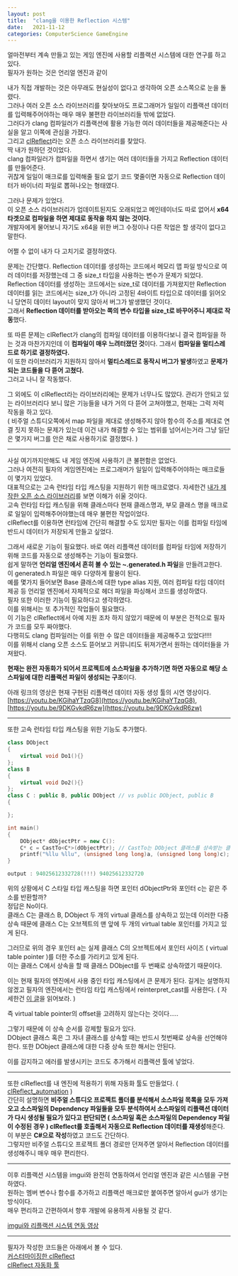 ```yaml
---
layout: post
title:  "clang을 이용한 Reflection 시스템"
date:   2021-11-12
categories: ComputerScience GameEngine
---
```


얼마전부터 계속 만들고 있는 게임 엔진에 사용할 리플랙션 시스템에 대한 연구를 하고 있다.             
필자가 원하는 것은 언리얼 엔진과 같이 

내가 직접 개발하는 것은 아무래도 현실성이 없다고 생각하여 오픈 소스쪽으로 눈을 돌렸다.      
그러나 여러 오픈 소스 라이브러리를 찾아보아도 프로그래머가 일일이 리플랙션 데이터를 입력해주어야하는 매우 매우 불편한 라이브러리들 밖에 없었다.            
그러다가 clang 컴파일러가 리플랙션에 활용 가능한 여러 데이터들을 제공해준다는 사실을 알고 이쪽에 관심을 가졌다.      
그리고 [clReflect](https://github.com/Celtoys/clReflect)라는 오픈 소스 라이브러리를 찾았다.            
딱 내가 원하던 것이었다.           
clang 컴파일러가 컴파일을 하면서 생기는 여러 데이터들을 가지고 Reflection 데이터를 만들어준다.         
귀찮게 일일이 매크로를 입력해줄 필요 없기 코드 몇줄이면 자동으로 Reflection 데이터가 바이너리 파일로 뽑혀나오는 형태였다.     

그러나 문제가 있었다.        
이 오픈 소스 라이브러리가 업데이트된지도 오래되었고 메인테이너도 따로 없어서 **x64 타겟으로 컴파일을 하면 제대로 동작을 하지 않는 것이다.**       
개발자에게 물어보니 자기도 x64을 위한 버그 수정이나 다른 작업은 할 생각이 없다고 말한다.        

어쩔 수 없이 내가 다 고치기로 결정하였다.         

문제는 간단했다. Reflection 데이터를 생성하는 코드에서 메모리 맵 파일 방식으로 여러 데이터를 저장했는데 그 중 size_t 타입을 사용하는 변수가 문제가 되었다. Reflection 데이터를 생성하는 코드에서는 size_t로 데이터를 가져왔지만 Reflection 데이터를 읽는 코드에서는 size_t가 아니라 고정된 4바이트 타입으로 데이터를 읽어오니 당연히 데이터 layout이 맞지 않아서 버그가 발생했던 것이다.                   
그래서 **Reflection 데이터를 받아오는 쪽의 변수 타입을 size_t로 바꾸어주니 제대로 작동**했다.              

또 따른 문제는 clReflect가 clang의 컴파일 데이터를 이용하다보니 결국 컴파일을 하는 것과 마찬가지인데 이 **컴파일이 매우 느려터졌던 것**이다. 그래서 **컴파일을 멀티스레드로 하기로 결정하였다.**       
이 또한 라이브러리가 지원하지 않아서 **멀티스레드로 동작시 버그가 발생**하였고 **문제가 되는 코드들을 다 뜯어 고쳤다.**         
그러고 나니 잘 작동했다.         

그 외에도 이 clReflect라는 라이브러리에는 문제가 너무나도 많았다. 관리가 안되고 있는 라이브러리다 보니 많은 기능들을 내가 거의 다 뜯어 고쳐야했고, 현재는 그럭 저럭 작동을 하고 있다.         
( 비주얼 스튜디오쪽에서 map 파일을 제대로 생성해주지 않아 함수의 주소를 제대로 연결 짓지 못하는 문제가 있는데 이건 내가 해결할 수 있는 범위를 넘어서는거라 그냥 일단은 몇가지 버그를 안은 채로 사용하기로 결정했다. )          

--------------------------------------------------             

사실 여기까지만해도 내 게임 엔진에 사용하기 큰 불편함은 없었다.        
그러나 여전히 필자의 게임엔진에는 프로그래머가 일일이 입력해주어야하는 매크로들이 몇가지 있었다.         
대표적으로는 고속 런타임 타입 캐스팅을 지원하기 위한 매크로였다. 자세한건 [내가 제작한 오픈 소스 라이브러리](https://github.com/SungJJinKang/Fast_Runtime_Type_Casting_cpp)를 보면 이해가 쉬울 것이다.        
고속 런타임 타입 캐스팅을 위해 클래스마다 현재 클래스명과, 부모 클래스 명을 매크로로 일일이 입력해주어야했는데 매우 불편한 작업이었다.          
clReflect를 이용하면 런타임에 간단히 해결할 수도 있지만 필자는 이를 컴파일 타임에 반드시 데이터가 저장되게 만들고 싶었다.      


그래서 새로운 기능이 필요했다. 바로 여러 리플랙션 데이터를 컴파일 타임에 저장하기 위해 코드를 자동으로 생성해주는 기능이 필요했다.      
쉽게 말하면 **언리얼 엔진에서 흔히 볼 수 있는 ~.generated.h 파일**을 만들려고한다.          
이 generated.h 파일은 매우 다양하게 활용이 된다.            
예를 몇가지 들어보면 Base 클래스에 대한 type alias 지원, 여러 컴파일 타임 데이터 제공 등 언리얼 엔진에서 자체적으로 헤더 파일을 파싱해서 코드를 생성하였다.          
필자 또한 이러한 기능이 필요하다고 생각하였다.            
이를 위해서는 또 추가적인 작업들이 필요했다.     
이 기능은 clReflect에서 아예 지원 조차 하지 않았기 때문에 이 부분은 전적으로 필자가 코드를 모두 짜야했다.                
다행히도 clang 컴파일러는 이를 위한 수 많은 데이터들을 제공해주고 있었다!!!!                   
이를 위해서 clang 오픈 소스도 뜯어보고 커뮤니티도 뒤져가면서 원하는 데이터들을 가져왔다.            

**현재는 완전 자동화가 되어서 프로젝트에 소스파일을 추가하기면 하면 자동으로 해당 소스파일에 대한 리플랙션 파일이 생성되는 구조**이다.           
                          
아래 링크의 영상은 현재 구현된 리플랙션 데이터 자동 생성 툴의 시연 영상이다.                   
[https://youtu.be/KGihaYTzqG8](https://youtu.be/KGihaYTzqG8), [https://youtu.be/9DKGvkdR6zw](https://youtu.be/9DKGvkdR6zw)                     
                    

------------------------------------

또한 고속 런타임 타입 캐스팅을 위한 기능도 추가했다.


```c++
class DObject
{
    virtual void Do1(){}
};
class B
{
    virtual void Do2(){}
};
class C : public B, public DObject // vs public DObject, public B
{

};

int main()
{
    DObject* dObjectPtr = new C():
    C* c = CastTo<C*>(dObjectPtr); // CastTo는 DObject 클래스를 상속받는 클래스들간의 런타임 타입 캐스팅에 사용된다.        
    printf("%llu %llu", (unsigned long long)a, (unsigned long long)c);
}

output : 94025612332728(!!!) 94025612332720

```
위의 상황에서 C 스타일 타입 캐스팅을 하면 포인터 dObjectPtr와 포인터 c는 같은 주소를 반환할까?         
정답은 No이다.      
클래스 C는 클래스 B, DObject 두 개의 virtual 클래스를 상속하고 있는데 이러한 다중 상속 때문에 클래스 C는 오브젝트의 맨 앞에 두 개의 virtual table 포인터를 가지고 있게 된다.            

그러므로 위의 경우 포인터 a는 실제 클래스 C의 오브젝트에서 포인터 사이즈 ( virtual table pointer )를 더한 주소를 가리키고 있게 된다.        
이는 클래스 C에서 상속을 할 때 클래스 DObject를 두 번째로 상속하였기 때문이다.        

이는 현재 필자의 엔진에서 사용 중인 타입 캐스팅에서 큰 문제가 된다. 길게는 설명하지 않겠고 필자의 엔진에서는 런타임 타입 캐스팅에서 reinterpret_cast를 사용한다. ( 자세한건 [이 글](https://sungjjinkang.github.io/computerscience/c++/2021/10/24/fast_dynamic_cast.html)을 읽어보라. )           

즉 virtual table pointer의 offset을 고려하지 않는다는 것이다.....     

그렇기 때문에 이 상속 순서를 강제할 필요가 있다.        
DObject 클래스 혹은 그 자녀 클래스를 상속할 때는 반드시 첫번째로 상속을 선언해야한다. 또한 DObject 클래스에 대한 다중 상속 또한 해서는 안된다.      

이를 감지하고 에러를 발생시키는 코드도 추가해서 리플랙션 툴에 넣었다.        


----------------------------------

또한 clReflect를 내 엔진에 적용하기 위해 자동화 툴도 만들었다. ( [clReflect_automation](https://github.com/SungJJinKang/clReflect_automation) )                         
간단히 설명하면 **비주얼 스튜디오 프로젝트 폴더를 분석해서 소스파일 목록을 모두 가져오고 소스파일의 Dependency 파일들을 모두 분석하여서 소스파일의 리플랙션 데이터가 다시 생성될 필요가 있다고 판단되면 ( 소스파일 혹은 소스파일의 Dependency 파일이 수정된 경우 ) clReflect를 호출해서 자동으로 Reflection 데이터를 재생성**해준다.          
이 부분은 **C#으로 작성**하였고 코드도 간단하다.           
그렇지만 비주얼 스튜디오 프로젝트 폴더 경로만 던져주면 알아서 Reflection 데이터를 생성해주니 매우 매우 편리한다.          


-----------------------------            

이후 리플랙션 시스템을 imgui와 완전히 연동하여서 언리얼 엔진과 같은 시스템을 구현하였다.          
원하는 멤버 변수나 함수를 추가하고 리플랙션 매크로만 붙여주면 알아서 gui가 생기는 방식이다.         
매우 편리하고 간편하여서 향후 개발에 유용하게 사용될 것 같다.            

[imgui와 리플랙션 시스템 연동 영상](https://youtu.be/wxZIGoTRcpo)            

----------------------

필자가 작성한 코드들은 아래에서 볼 수 있다.        
[커스터마이징한 clReflect](https://github.com/SungJJinKang/clReflect)           
[clReflect 자동화 툴](https://github.com/SungJJinKang/clReflect_automation)             
